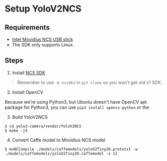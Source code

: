 # Setup YoloV2NCS

## Requirements

- [Intel Movidius NCS USB stick](https://developer.movidius.com/buy)
- The SDK only supports Linux.

## Steps

1. Install [NCS SDK](https://github.com/movidius/ncsdk)

> Remember to use `-b ncsdk2` in `git clone` so you won't get old v1 SDK.

2. Install OpenCV

Because we're using Python3, but Ubuntu doesn't have OpenCV apt package for Python3, you can use `pip3 install opencv-python` or the 

3. Build YoloV2NCS

```console
$ cd yolo3-camera/vendor/YoloV2NCS
$ make -j4
```

4. Convert Caffe model to Movidius NCS model

```console
$ mvNCCompile ./models/caffemodels/yoloV2Tiny20.prototxt -w ./models/caffemodels/yoloV2Tiny20.caffemodel -s 12
```
